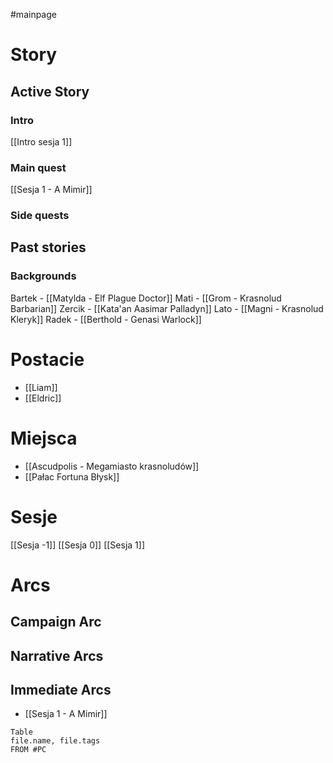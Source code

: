 #mainpage
# Story
## Active Story

### Intro
[[Intro sesja 1]]
### Main quest
[[Sesja 1 - A Mimir]]

### Side quests


## Past stories
### Backgrounds
Bartek - [[Matylda - Elf Plague Doctor]]
Mati - [[Grom - Krasnolud Barbarian]]
Zercik - [[Kata'an Aasimar Palladyn]]
Lato - [[Magni - Krasnolud Kleryk]]
Radek - [[Berthold - Genasi Warlock]]
# Postacie
* [[Liam]]
* [[Eldric]]

# Miejsca
* [[Ascudpolis - Megamiasto krasnoludów]]
* [[Pałac Fortuna Błysk]]
# Sesje

[[Sesja -1]]
[[Sesja 0]]
[[Sesja 1]]

# Arcs
## Campaign Arc
## Narrative Arcs

## Immediate Arcs
* [[Sesja 1 - A Mimir]] 

```dataview
Table
file.name, file.tags
FROM #PC
```